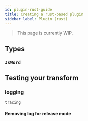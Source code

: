 ```yaml
---
id: plugin-rust-guide
title: Creating a rust-based plugin
sidebar_label: Plugin (rust)
---
```


> This page is currently WIP.

## Types

### `JsWord`

## Testing your transform

### logging

`tracing`

#### Removing log for release mode
